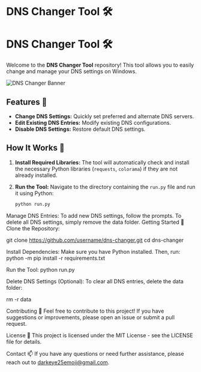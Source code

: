 # DNS Changer Tool 🛠️

# DNS Changer Tool 🛠️

Welcome to the **DNS Changer Tool** repository! This tool allows you to easily change and manage your DNS settings on Windows.

![DNS Changer Banner](https://example.com/banner.png) <!-- Replace with your actual banner URL -->

## Features 🚀

- **Change DNS Settings:** Quickly set preferred and alternate DNS servers.
- **Edit Existing DNS Entries:** Modify existing DNS configurations.
- **Disable DNS Settings:** Restore default DNS settings.

## How It Works 🔧

1. **Install Required Libraries:**
   The tool will automatically check and install the necessary Python libraries (`requests`, `colorama`) if they are not already installed.

2. **Run the Tool:**
   Navigate to the directory containing the `run.py` file and run it using Python:
   ```bash
   python run.py

Manage DNS Entries:
To add new DNS settings, follow the prompts.
To delete all DNS settings, simply remove the data folder.
Getting Started 🏁
Clone the Repository:

git clone https://github.com/username/dns-changer.git
cd dns-changer

Install Dependencies:
Make sure you have Python installed. Then, run:
python -m pip install -r requirements.txt

Run the Tool:
python run.py

Delete DNS Settings (Optional):
To clear all DNS entries, delete the data folder:

rm -r data

Contributing 🤝
Feel free to contribute to this project! If you have suggestions or improvements, please open an issue or submit a pull request.

License 📝
This project is licensed under the MIT License - see the LICENSE file for details.

Contact 📫
If you have any questions or need further assistance, please reach out to darkeye25emoji@gmail.com.

